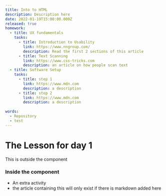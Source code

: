 ```yaml
---
title: Into to HTML
description: Description here
date: 2022-01-19T15:00:00.000Z
released: true
homework:
  - title: UX fundamentals
    tasks:
      - title: Introduction to Usability
        link: https://www.nngroup.com/
        description: Read the first 2 sections of this article
      - title: Text Scanning
        link: https://www.css-tricks.com
        description: an article on how people scan text
  - title: Software Setup
    tasks:
      - title: step 1
        link: https://www.mdn.com
        description: a description
      - title: step 2
        link: https://www.mdn.com
        description: a description
      
words:
  - Repository
  - test
---
```


<termsList :search-terms="words"></termsList>
# The Lesson for day 1

This is outside the component

<homeWork :home-work="homework">

### Inside the component

- An extra activity
- the article containing this will only exist if there is markdown added here

</homeWork>